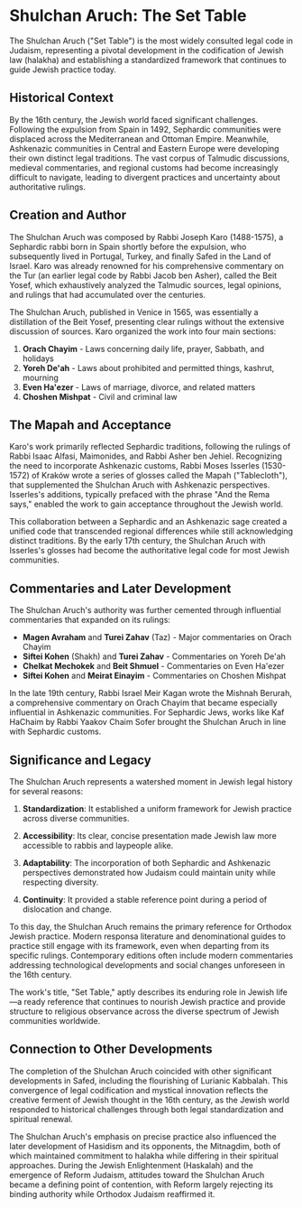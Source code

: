 # Shulchan Aruch: The Set Table

The Shulchan Aruch ("Set Table") is the most widely consulted legal code in Judaism, representing a pivotal development in the codification of Jewish law (halakha) and establishing a standardized framework that continues to guide Jewish practice today.

## Historical Context

By the 16th century, the Jewish world faced significant challenges. Following the expulsion from Spain in 1492, Sephardic communities were displaced across the Mediterranean and Ottoman Empire. Meanwhile, Ashkenazic communities in Central and Eastern Europe were developing their own distinct legal traditions. The vast corpus of Talmudic discussions, medieval commentaries, and regional customs had become increasingly difficult to navigate, leading to divergent practices and uncertainty about authoritative rulings.

## Creation and Author

The Shulchan Aruch was composed by Rabbi Joseph Karo (1488-1575), a Sephardic rabbi born in Spain shortly before the expulsion, who subsequently lived in Portugal, Turkey, and finally Safed in the Land of Israel. Karo was already renowned for his comprehensive commentary on the Tur (an earlier legal code by Rabbi Jacob ben Asher), called the Beit Yosef, which exhaustively analyzed the Talmudic sources, legal opinions, and rulings that had accumulated over the centuries.

The Shulchan Aruch, published in Venice in 1565, was essentially a distillation of the Beit Yosef, presenting clear rulings without the extensive discussion of sources. Karo organized the work into four main sections:

1. **Orach Chayim** - Laws concerning daily life, prayer, Sabbath, and holidays
2. **Yoreh De'ah** - Laws about prohibited and permitted things, kashrut, mourning
3. **Even Ha'ezer** - Laws of marriage, divorce, and related matters
4. **Choshen Mishpat** - Civil and criminal law

## The Mapah and Acceptance

Karo's work primarily reflected Sephardic traditions, following the rulings of Rabbi Isaac Alfasi, Maimonides, and Rabbi Asher ben Jehiel. Recognizing the need to incorporate Ashkenazic customs, Rabbi Moses Isserles (1530-1572) of Kraków wrote a series of glosses called the Mapah ("Tablecloth"), that supplemented the Shulchan Aruch with Ashkenazic perspectives. Isserles's additions, typically prefaced with the phrase "And the Rema says," enabled the work to gain acceptance throughout the Jewish world.

This collaboration between a Sephardic and an Ashkenazic sage created a unified code that transcended regional differences while still acknowledging distinct traditions. By the early 17th century, the Shulchan Aruch with Isserles's glosses had become the authoritative legal code for most Jewish communities.

## Commentaries and Later Development

The Shulchan Aruch's authority was further cemented through influential commentaries that expanded on its rulings:

- **Magen Avraham** and **Turei Zahav** (Taz) - Major commentaries on Orach Chayim
- **Siftei Kohen** (Shakh) and **Turei Zahav** - Commentaries on Yoreh De'ah
- **Chelkat Mechokek** and **Beit Shmuel** - Commentaries on Even Ha'ezer
- **Siftei Kohen** and **Meirat Einayim** - Commentaries on Choshen Mishpat

In the late 19th century, Rabbi Israel Meir Kagan wrote the Mishnah Berurah, a comprehensive commentary on Orach Chayim that became especially influential in Ashkenazic communities. For Sephardic Jews, works like Kaf HaChaim by Rabbi Yaakov Chaim Sofer brought the Shulchan Aruch in line with Sephardic customs.

## Significance and Legacy

The Shulchan Aruch represents a watershed moment in Jewish legal history for several reasons:

1. **Standardization**: It established a uniform framework for Jewish practice across diverse communities.

2. **Accessibility**: Its clear, concise presentation made Jewish law more accessible to rabbis and laypeople alike.

3. **Adaptability**: The incorporation of both Sephardic and Ashkenazic perspectives demonstrated how Judaism could maintain unity while respecting diversity.

4. **Continuity**: It provided a stable reference point during a period of dislocation and change.

To this day, the Shulchan Aruch remains the primary reference for Orthodox Jewish practice. Modern responsa literature and denominational guides to practice still engage with its framework, even when departing from its specific rulings. Contemporary editions often include modern commentaries addressing technological developments and social changes unforeseen in the 16th century.

The work's title, "Set Table," aptly describes its enduring role in Jewish life—a ready reference that continues to nourish Jewish practice and provide structure to religious observance across the diverse spectrum of Jewish communities worldwide.

## Connection to Other Developments

The completion of the Shulchan Aruch coincided with other significant developments in Safed, including the flourishing of Lurianic Kabbalah. This convergence of legal codification and mystical innovation reflects the creative ferment of Jewish thought in the 16th century, as the Jewish world responded to historical challenges through both legal standardization and spiritual renewal.

The Shulchan Aruch's emphasis on precise practice also influenced the later development of Hasidism and its opponents, the Mitnagdim, both of which maintained commitment to halakha while differing in their spiritual approaches. During the Jewish Enlightenment (Haskalah) and the emergence of Reform Judaism, attitudes toward the Shulchan Aruch became a defining point of contention, with Reform largely rejecting its binding authority while Orthodox Judaism reaffirmed it.
